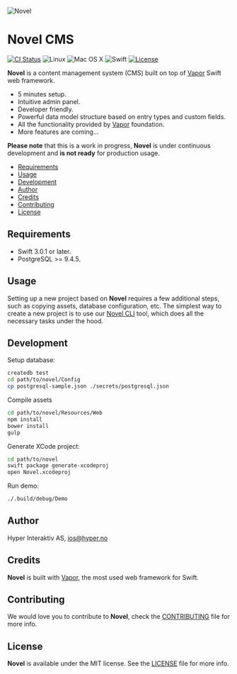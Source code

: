 ![Novel](https://github.com/hyperoslo/Novel/blob/master/Art/Cover.png)

# Novel CMS
[![CI Status](http://img.shields.io/travis/hyperoslo/Novel.svg?style=flat)](https://travis-ci.org/hyperoslo/Novel)
![Linux](https://img.shields.io/badge/os-linux-green.svg?style=flat)
![Mac OS X](https://img.shields.io/badge/os-Mac%20OS%20X-green.svg?style=flat)
![Swift](https://img.shields.io/badge/%20in-swift%203.0.1-orange.svg)
[![License](http://img.shields.io/badge/license-MIT-brightgreen.svg)](http://opensource.org/licenses/MIT)

**Novel** is a content management system (CMS) built on top of
[Vapor](https://github.com/vapor/vapor) Swift web framework.

* 5 minutes setup.
* Intuitive admin panel.
* Developer friendly.
* Powerful data model structure based on entry types and custom fields.
* All the functionality provided by [Vapor](https://github.com/vapor/vapor)
foundation.
* More features are coming...

**Please note** that this is a work in progress, **Novel** is under continuous
development and **is not ready** for production usage.

* [Requirements](#requirements)
* [Usage](#usage)
* [Development](#development)
* [Author](#author)
* [Credits](#credits)
* [Contributing](#contributing)
* [License](#license)

## Requirements

* Swift 3.0.1 or later.
* PostgreSQL >= 9.4.5.

## Usage

Setting up a new project based on **Novel** requires a few additional steps,
such as copying assets, database configuration, etc. The simplest way to create
a new project is to use our [Novel CLI](https://github.com/vadymmarkov/novel-cli)
tool, which does all the necessary tasks under the hood.

## Development

Setup database:

```sh
createdb test
cd path/to/novel/Config
cp postgresql-sample.json ./secrets/postgresql.json
```

Compile assets

```sh
cd path/to/novel/Resources/Web
npm install
bower install
gulp
```

Generate XCode project:

```sh
cd path/to/novel
swift package generate-xcodeproj
open Novel.xcodeproj
```

Run demo:

```sh
./.build/debug/Demo
```

## Author

Hyper Interaktiv AS, ios@hyper.no

## Credits

**Novel** is built with [Vapor](https://github.com/qutheory/vapor), the most
used web framework for Swift.

## Contributing

We would love you to contribute to **Novel**, check the [CONTRIBUTING](https://github.com/hyperoslo/Novel/blob/master/CONTRIBUTING.md)
file for more info.

## License

**Novel** is available under the MIT license. See the [LICENSE](https://github.com/hyperoslo/Novel/blob/master/LICENSE.md) file for more info.

